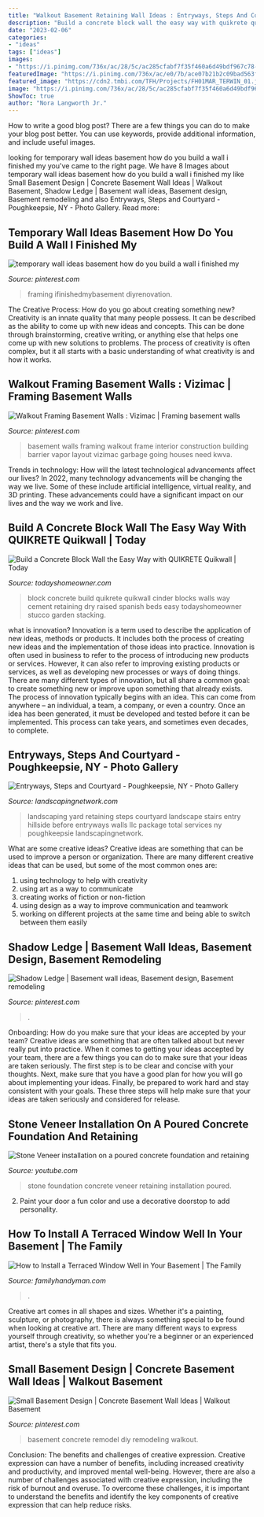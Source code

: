 ```yaml
---
title: "Walkout Basement Retaining Wall Ideas : Entryways, Steps And Courtyard"
description: "Build a concrete block wall the easy way with quikrete quikwall"
date: "2023-02-06"
categories:
- "ideas"
tags: ["ideas"]
images:
- "https://i.pinimg.com/736x/ac/28/5c/ac285cfabf7f35f460a6d49bdf967c78--framing-basement-walls-container-architecture.jpg"
featuredImage: "https://i.pinimg.com/736x/ac/e0/7b/ace07b21b2c09bad563f1c0f60107125.jpg"
featured_image: "https://cdn2.tmbi.com/TFH/Projects/FH01MAR_TERWIN_01.jpg"
image: "https://i.pinimg.com/736x/ac/28/5c/ac285cfabf7f35f460a6d49bdf967c78--framing-basement-walls-container-architecture.jpg"
ShowToc: true
author: "Nora Langworth Jr."
---
```



How to write a good blog post?
There are a few things you can do to make your blog post better. You can use keywords, provide additional information, and include useful images.

	

		
looking for temporary wall ideas basement how do you build a wall i finished my you've came to the right page. We have 8 Images about temporary wall ideas basement how do you build a wall i finished my like Small Basement Design | Concrete Basement Wall Ideas | Walkout Basement, Shadow Ledge | Basement wall ideas, Basement design, Basement remodeling and also Entryways, Steps and Courtyard - Poughkeepsie, NY - Photo Gallery. Read more:
		
    
## Temporary Wall Ideas Basement How Do You Build A Wall I Finished My

<img loading=lazy src="https://i.pinimg.com/736x/a6/28/a5/a628a5fa262e7462aa1d1084d2bb2bc6.jpg" onerror="this.onerror=null;this.src='https://tse4.mm.bing.net/th?id=OIP.OdYq_dskGuKicci33BhE8AHaE7&amp;pid=15.1';" alt="temporary wall ideas basement how do you build a wall i finished my">

_Source: pinterest.com_

>framing ifinishedmybasement diyrenovation. 

	

The Creative Process: How do you go about creating something new?
Creativity is an innate quality that many people possess. It can be described as the ability to come up with new ideas and concepts. This can be done through brainstorming, creative writing, or anything else that helps one come up with new solutions to problems. The process of creativity is often complex, but it all starts with a basic understanding of what creativity is and how it works.

    
## Walkout Framing Basement Walls : Vizimac | Framing Basement Walls

<img loading=lazy src="https://i.pinimg.com/736x/ac/28/5c/ac285cfabf7f35f460a6d49bdf967c78--framing-basement-walls-container-architecture.jpg" onerror="this.onerror=null;this.src='https://tse2.mm.bing.net/th?id=OIP.mcZYz44uUNTeDAdTtpf0uwHaFj&amp;pid=15.1';" alt="Walkout Framing Basement Walls : Vizimac | Framing basement walls">

_Source: pinterest.com_

>basement walls framing walkout frame interior construction building barrier vapor layout vizimac garbage going houses need kwva. 

	

Trends in technology: How will the latest technological advancements affect our lives?
In 2022, many technology advancements will be changing the way we live. Some of these include artificial intelligence, virtual reality, and 3D printing. These advancements could have a significant impact on our lives and the way we work and live.

    
## Build A Concrete Block Wall The Easy Way With QUIKRETE Quikwall | Today

<img loading=lazy src="http://todayshomeowner.com/wp-content/uploads/2011/07/advertorial-quikrete-build-concrete-block-wall-quikwall-featured.jpg" onerror="this.onerror=null;this.src='https://tse3.mm.bing.net/th?id=OIP.SIeY0phSyZoZMAY_-w86BwHaDo&amp;pid=15.1';" alt="Build a Concrete Block Wall the Easy Way with QUIKRETE Quikwall | Today">

_Source: todayshomeowner.com_

>block concrete build quikrete quikwall cinder blocks walls way cement retaining dry raised spanish beds easy todayshomeowner stucco garden stacking. 

	

what is innovation?
Innovation is a term used to describe the application of new ideas, methods or products. It includes both the process of creating new ideas and the implementation of those ideas into practice. Innovation is often used in business to refer to the process of introducing new products or services. However, it can also refer to improving existing products or services, as well as developing new processes or ways of doing things.
There are many different types of innovation, but all share a common goal: to create something new or improve upon something that already exists. The process of innovation typically begins with an idea. This can come from anywhere – an individual, a team, a company, or even a country. Once an idea has been generated, it must be developed and tested before it can be implemented. This process can take years, and sometimes even decades, to complete.

    
## Entryways, Steps And Courtyard - Poughkeepsie, NY - Photo Gallery

<img loading=lazy src="https://images.landscapingnetwork.com/pictures/images/800x642Max/entryways-steps-and-courtyard_20/front-entry-steps-after-total-package-landscaping-services-llc_9086.JPG" onerror="this.onerror=null;this.src='https://tse2.mm.bing.net/th?id=OIP.CjXLGOVOvyUQFOo5M3uRRQHaFj&amp;pid=15.1';" alt="Entryways, Steps and Courtyard - Poughkeepsie, NY - Photo Gallery">

_Source: landscapingnetwork.com_

>landscaping yard retaining steps courtyard landscape stairs entry hillside before entryways walls llc package total services ny poughkeepsie landscapingnetwork. 

	

What are some creative ideas?
Creative ideas are something that can be used to improve a person or organization. There are many different creative ideas that can be used, but some of the most common ones are: 
1. using technology to help with creativity 
2. using art as a way to communicate 
3. creating works of fiction or non-fiction 
4. using design as a way to improve communication and teamwork 
5. working on different projects at the same time and being able to switch between them easily 

    
## Shadow Ledge | Basement Wall Ideas, Basement Design, Basement Remodeling

<img loading=lazy src="https://i.pinimg.com/736x/44/77/cd/4477cd727c89bdf262b89ac0ebc8033c--basement-walls-basement-ideas.jpg" onerror="this.onerror=null;this.src='https://tse2.mm.bing.net/th?id=OIP.wGXeEE511v13oW0rUiiy3wHaJ3&amp;pid=15.1';" alt="Shadow Ledge | Basement wall ideas, Basement design, Basement remodeling">

_Source: pinterest.com_

>. 

	

Onboarding: How do you make sure that your ideas are accepted by your team?
Creative ideas are something that are often talked about but never really put into practice. When it comes to getting your ideas accepted by your team, there are a few things you can do to make sure that your ideas are taken seriously. The first step is to be clear and concise with your thoughts. Next, make sure that you have a good plan for how you will go about implementing your ideas. Finally, be prepared to work hard and stay consistent with your goals. These three steps will help make sure that your ideas are taken seriously and considered for release.

    
## Stone Veneer Installation On A Poured Concrete Foundation And Retaining

<img loading=lazy src="http://i.ytimg.com/vi/pnLOPxbk0Oo/maxresdefault.jpg" onerror="this.onerror=null;this.src='https://tse3.mm.bing.net/th?id=OIP.4PxcubEYzeYddrYZaZq4rwHaEK&amp;pid=15.1';" alt="Stone Veneer installation on a poured concrete foundation and retaining">

_Source: youtube.com_

>stone foundation concrete veneer retaining installation poured. 

	

2. Paint your door a fun color and use a decorative doorstop to add personality.

    
## How To Install A Terraced Window Well In Your Basement | The Family

<img loading=lazy src="https://cdn2.tmbi.com/TFH/Projects/FH01MAR_TERWIN_01.jpg" onerror="this.onerror=null;this.src='https://tse4.mm.bing.net/th?id=OIP.ndDLnDVne63pK3OLTu3QsgHaHa&amp;pid=15.1';" alt="How to Install a Terraced Window Well in Your Basement | The Family">

_Source: familyhandyman.com_

>. 

	

Creative art comes in all shapes and sizes. Whether it's a painting, sculpture, or photography, there is always something special to be found when looking at creative art. There are many different ways to express yourself through creativity, so whether you're a beginner or an experienced artist, there's a style that fits you.

    
## Small Basement Design | Concrete Basement Wall Ideas | Walkout Basement

<img loading=lazy src="https://i.pinimg.com/736x/ac/e0/7b/ace07b21b2c09bad563f1c0f60107125.jpg" onerror="this.onerror=null;this.src='https://tse2.mm.bing.net/th?id=OIP.4ylRI03falDa0jiGaQ3BEAHaJ3&amp;pid=15.1';" alt="Small Basement Design | Concrete Basement Wall Ideas | Walkout Basement">

_Source: pinterest.com_

>basement concrete remodel diy remodeling walkout. 

	

Conclusion: The benefits and challenges of creative expression.
Creative expression can have a number of benefits, including increased creativity and productivity, and improved mental well-being. However, there are also a number of challenges associated with creative expression, including the risk of burnout and overuse. To overcome these challenges, it is important to understand the benefits and identify the key components of creative expression that can help reduce risks.

